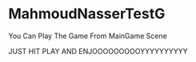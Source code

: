 # MahmoudNasserTestG
 You Can Play The Game From MainGame Scene

 JUST HIT PLAY AND ENJOOOOOOOOOYYYYYYYYYY
